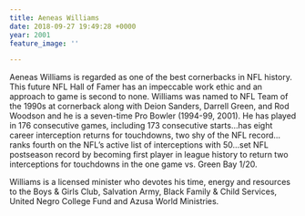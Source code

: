 ```yaml
---
title: Aeneas Williams
date: 2018-09-27 19:49:28 +0000
year: 2001
feature_image: ''

---
```

Aeneas Williams is regarded as one of the best cornerbacks in NFL history. This future NFL Hall of Famer has an impeccable work ethic and an approach to game is second to none. Williams was named to NFL Team of the 1990s at cornerback along with Deion Sanders, Darrell Green, and Rod Woodson and he is a seven-time Pro Bowler (1994-99, 2001). He has played in 176 consecutive games, including 173 consecutive starts…has eight career interception returns for touchdowns, two shy of the NFL record…ranks fourth on the NFL’s active list of interceptions with 50…set NFL postseason record by becoming first player in league history to return two interceptions for touchdowns in the one game vs. Green Bay 1/20.

Williams is a licensed minister who devotes his time, energy and resources to the Boys & Girls Club, Salvation Army, Black Family & Child Services, United Negro College Fund and Azusa World Ministries.